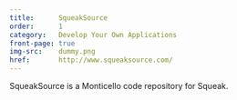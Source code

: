 ```yaml
---
title:      SqueakSource
order:      1
category:   Develop Your Own Applications
front-page: true
img-src:    dummy.png
href:       http://www.squeaksource.com/
---
```

SqueakSource is a Monticello code repository for Squeak.